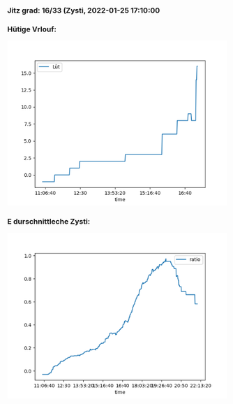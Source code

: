 ### Jitz grad: 16/33 (Zysti, 2022-01-25 17:10:00

### Hütige Vrlouf:
![Graph](Today.png)

### E durschnittleche Zysti:
![Graph](Zysti.png)